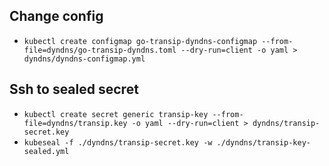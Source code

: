 ## Change config
- `kubectl create configmap go-transip-dyndns-configmap --from-file=dyndns/go-transip-dyndns.toml --dry-run=client -o yaml > dyndns/dyndns-configmap.yml`

## Ssh to sealed secret
- `kubectl create secret generic transip-key --from-file=dyndns/transip.key -o yaml --dry-run=client > dyndns/transip-secret.key`  
- `kubeseal -f ./dyndns/transip-secret.key -w ./dyndns/transip-key-sealed.yml`